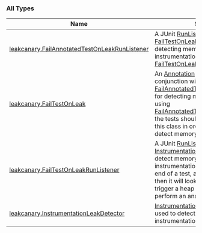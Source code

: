

### All Types

| Name | Summary |
|---|---|
| [leakcanary.FailAnnotatedTestOnLeakRunListener](../leakcanary/-fail-annotated-test-on-leak-run-listener/index.md) | A JUnit [RunListener](#) extending [FailTestOnLeakRunListener](../leakcanary/-fail-test-on-leak-run-listener/index.md) to detecting memory leaks in Android instrumentation tests only when the [FailTestOnLeak](../leakcanary/-fail-test-on-leak/index.md) annotation is used. |
| [leakcanary.FailTestOnLeak](../leakcanary/-fail-test-on-leak/index.md) | An [Annotation](https://kotlinlang.org/api/latest/jvm/stdlib/kotlin/-annotation/index.html) class to be used in conjunction with [FailAnnotatedTestOnLeakRunListener](../leakcanary/-fail-annotated-test-on-leak-run-listener/index.md) for detecting memory leaks. When using [FailAnnotatedTestOnLeakRunListener](../leakcanary/-fail-annotated-test-on-leak-run-listener/index.md), the tests should be annotated with this class in order for the listener to detect memory leaks. |
| [leakcanary.FailTestOnLeakRunListener](../leakcanary/-fail-test-on-leak-run-listener/index.md) | A JUnit [RunListener](#) that uses [InstrumentationLeakDetector](../leakcanary/-instrumentation-leak-detector/index.md) to detect memory leaks in Android instrumentation tests. It waits for the end of a test, and if the test succeeds then it will look for retained objects, trigger a heap dump if needed and perform an analysis. |
| [leakcanary.InstrumentationLeakDetector](../leakcanary/-instrumentation-leak-detector/index.md) | [InstrumentationLeakDetector](../leakcanary/-instrumentation-leak-detector/index.md) can be used to detect memory leaks in instrumentation tests. |
